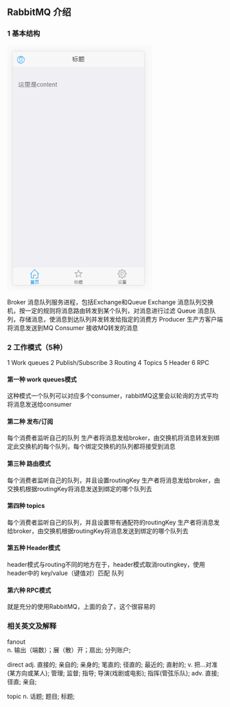 ## RabbitMQ 介绍

### 1 基本结构
![Image text](https://raw.githubusercontent.com/hongmaju/light7Local/master/img/productShow/20170518152848.png)

Broker 消息队列服务进程，包括Exchange和Queue
Exchange 消息队列交换机，按一定的规则将消息路由转发到某个队列，对消息进行过滤
Queue 消息队列，存储消息，使消息到达队列并发转发给指定的消费方
Producer 生产方客户端将消息发送到MQ
Consumer 接收MQ转发的消息

### 2 工作模式（5种）

1 Work queues
2 Publish/Subscribe
3 Routing
4 Topics
5 Header
6 RPC

#### 第一种 work queues模式

这种模式一个队列可以对应多个consumer，rabbitMQ这里会以轮询的方式平均将消息发送给consumer

#### 第二种 发布/订阅

每个消费者监听自己的队列
生产者将消息发给broker，由交换机将消息转发到绑定此交换机的每个队列，每个绑定交换机的队列都将接受到消息

#### 第三种 路由模式

每个消费者监听自己的队列，并且设置routingKey
生产者将消息发给broker，由交换机根据routingKey将消息发送到绑定的哪个队列去

#### 第四种 topics

每个消费者监听自己的队列，并且设置带有通配符的routingKey
生产者将消息发给broker，由交换机根据routingKey将消息发送到绑定的哪个队列去

#### 第五种 Header模式


header模式与routing不同的地方在于，header模式取消routingkey，使用header中的 key/value（键值对）匹配 队列

#### 第六种 RPC模式

就是充分的使用RabbitMQ，上面的会了，这个很容易的

### 相关英文及解释
fanout	
n.	输出（端数）；展（散）开；扇出; 分列账户;

direct
adj.	直接的; 亲自的; 亲身的; 笔直的; 径直的; 最近的; 直射的;
v.	把…对准(某方向或某人); 管理; 监督; 指导; 导演(戏剧或电影); 指挥(管弦乐队);
adv.	直接; 径直; 亲自;


topic
n.	话题; 题目; 标题;


